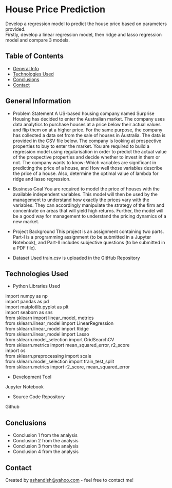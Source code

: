 # House Price Prediction 
Develop a regression model to predict the house price based on parameters provided. <br>
Firstly, develop a linear regression model, then ridge and lasso regression model and compare 3 models.


## Table of Contents
* [General Info](#general-information)
* [Technologies Used](#technologies-used)
* [Conclusions](#conclusions)
* [Contact](#contact)


## General Information

- Problem Statement
  A US-based housing company named Surprise Housing has decided to enter the Australian market. The company uses data analytics to purchase houses at a price below their actual values and flip them on at a higher price. For the same purpose, the company has collected a data set from the sale of houses in Australia. The data is provided in the CSV file below.
The company is looking at prospective properties to buy to enter the market. You are required to build a regression model using regularisation in order to predict the actual value of the prospective properties and decide whether to invest in them or not.
The company wants to know:
Which variables are significant in predicting the price of a house, and
How well those variables describe the price of a house.
Also, determine the optimal value of lambda for ridge and lasso regression.

- Business Goal 
You are required to model the price of houses with the available independent variables. This model will then be used by the management to understand how exactly the prices vary with the variables. They can accordingly manipulate the strategy of the firm and concentrate on areas that will yield high returns. Further, the model will be a good way for management to understand the pricing dynamics of a new market.
- Project Background
  This project is an assignment containing two parts.
  Part-I is a programming assignment (to be submitted in a Jupyter Notebook), and Part-II includes subjective questions (to be submitted in a PDF file). 
- Dataset Used
  train.csv is uploaded in the GitHub Repository


## Technologies Used
- Python Libraries Used
  
import numpy as np <br>
import pandas as pd <br>
import matplotlib.pyplot as plt <br>
import seaborn as sns <br>
from sklearn import linear_model, metrics <br>
from sklearn.linear_model import LinearRegression <br>
from sklearn.linear_model import Ridge <br>
from sklearn.linear_model import Lasso <br>
from sklearn.model_selection import GridSearchCV <br>
from sklearn.metrics import mean_squared_error, r2_score <br>
import os <br>
from sklearn.preprocessing import scale <br>
from sklearn.model_selection import train_test_split <br>
from sklearn.metrics import r2_score, mean_squared_error <br>

- Development Tool
 
Jupyter Notebook

- Source Code Repository

Github


## Conclusions
- Conclusion 1 from the analysis
- Conclusion 2 from the analysis
- Conclusion 3 from the analysis
- Conclusion 4 from the analysis


## Contact
Created by ashandish@yahoo.com - feel free to contact me!


<!-- Optional -->
<!-- ## License -->
<!-- This project is open source and available under the [... License](). -->

<!-- You don't have to include all sections - just the one's relevant to your project -->
